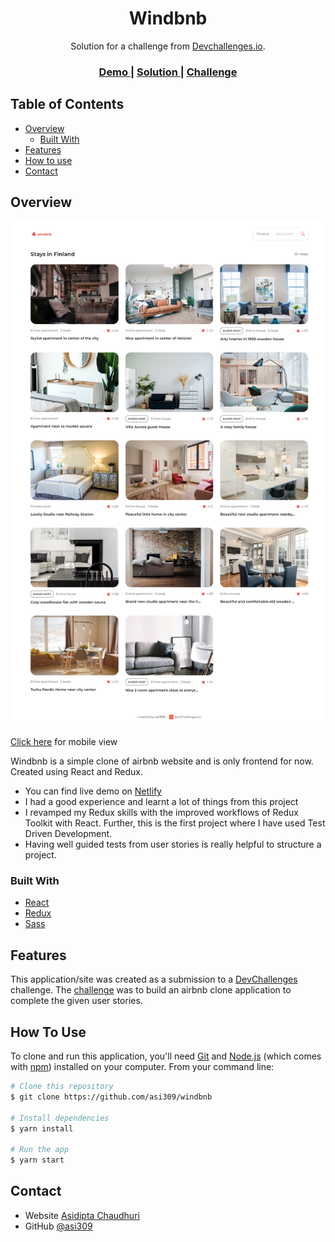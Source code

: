 <h1 align="center">Windbnb</h1>

<div align="center">
   Solution for a challenge from  <a href="http://devchallenges.io" target="_blank">Devchallenges.io</a>.
</div>

<div align="center">
  <h3>
    <a href="https://windbnb-319.netlify.app/">
      Demo
    </a>
    <span> | </span>
    <a href="https://devchallenges.io/solutions/Mu3Jui2nXm2TeSTuwb6V">
      Solution
    </a>
    <span> | </span>
    <a href="https://devchallenges.io/challenges/3JFYedSOZqAxYuOCNmYD">
      Challenge
    </a>
  </h3>
</div>

<!-- TABLE OF CONTENTS -->

## Table of Contents

- [Overview](#overview)
  - [Built With](#built-with)
- [Features](#features)
- [How to use](#how-to-use)
- [Contact](#contact)

<!-- OVERVIEW -->

## Overview

![Desktop View](./desktop.png)

[Click here](./mobile_iPhone_12_Pro.png) for mobile view

Windbnb is a simple clone of airbnb website and is only frontend for now. Created using React and Redux.

- You can find live demo on [Netlify](https://windbnb-319.netlify.app/)
- I had a good experience and learnt a lot of things from this project
- I revamped my Redux skills with the improved workflows of Redux Toolkit with React. Further, this is the first project where I have used Test Driven Development.
- Having well guided tests from user stories is really helpful to structure a project.

### Built With


- [React](https://reactjs.org/)
- [Redux](https://redux.js.org/)
- [Sass](https://sass-lang.com/)

## Features


This application/site was created as a submission to a [DevChallenges](https://devchallenges.io/challenges) challenge. The [challenge](https://devchallenges.io/challenges/3JFYedSOZqAxYuOCNmYD) was to build an airbnb clone application to complete the given user stories.

## How To Use


To clone and run this application, you'll need [Git](https://git-scm.com) and [Node.js](https://nodejs.org/en/download/) (which comes with [npm](http://npmjs.com)) installed on your computer. From your command line:

```bash
# Clone this repository
$ git clone https://github.com/asi309/windbnb

# Install dependencies
$ yarn install

# Run the app
$ yarn start
```

## Contact

- Website [Asidipta Chaudhuri](http://portfolio-asi309.vercel.app/)
- GitHub [@asi309](https://github.com/asi309)
